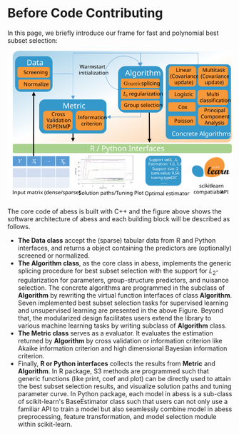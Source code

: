 # Before Code Contributing

In this page, we briefly introduce our frame for fast and polynomial best subset selection:

![](./fig/frame.svg)

The core code of abess is built with C++ and the figure above shows the software architecture of abess and each building block will be described as follows. 

- **The Data class** accept the (sparse) tabular data from R and Python interfaces, and returns a object containing the predictors are (optionally) screened or normalized.
- **The Algorithm class**, as the core class in abess, implements the generic splicing procedure for best subset selection with the support for $L_2$-regularization for parameters, group-structure predictors, and nuisance selection. The concrete algorithms are programmed in the subclass of **Algorithm** by rewriting the virtual function interfaces of class **Algorithm**. Seven implemented best subset selection tasks for supervised learning and unsupervised learning are presented in the above Figure. Beyond that, the modularized design facilitates users extend the library to various machine learning tasks by writing subclass of **Algorithm** class.
- **The Metric class** serves as a evaluator. It evaluates the estimation returned by **Algorithm** by cross validation or information criterion like Akaike information criterion and high dimensional Bayesian information criterion. 
- Finally, **R or Python interfaces** collects the results from **Metric** and **Algorithm**. In R package, S3 methods are programmed such that generic functions (like print, coef and plot) can be directly used to attain the best subset selection results, and visualize solution paths and tuning parameter curve. In Python package, each model in abess is a sub-class of scikit-learn's BaseEstimator class such that users can not only use a familiar API to train a model but also seamlessly combine model in abess preprocessing, feature transformation, and model selection module within scikit-learn.

